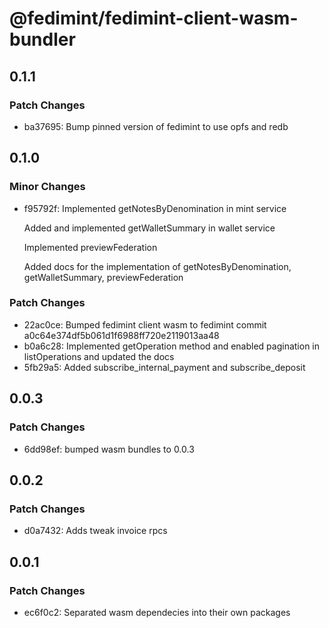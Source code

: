 # @fedimint/fedimint-client-wasm-bundler

## 0.1.1

### Patch Changes

- ba37695: Bump pinned version of fedimint to use opfs and redb

## 0.1.0

### Minor Changes

- f95792f: Implemented getNotesByDenomination in mint service

  Added and implemented getWalletSummary in wallet service

  Implemented previewFederation

  Added docs for the implementation of getNotesByDenomination, getWalletSummary, previewFederation

### Patch Changes

- 22ac0ce: Bumped fedimint client wasm to fedimint commit a0c64e374df5b061d1f6988ff720e2119013aa48
- b0a6c28: Implemented getOperation method and enabled pagination in listOperations and updated the docs
- 5fb29a5: Added subscribe_internal_payment and subscribe_deposit

## 0.0.3

### Patch Changes

- 6dd98ef: bumped wasm bundles to 0.0.3

## 0.0.2

### Patch Changes

- d0a7432: Adds tweak invoice rpcs

## 0.0.1

### Patch Changes

- ec6f0c2: Separated wasm dependecies into their own packages
